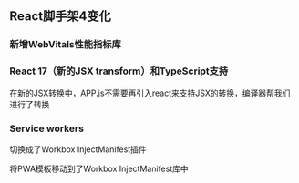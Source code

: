 ## React脚手架4变化

### 新增WebVitals性能指标库

### React 17（新的JSX transform）和TypeScript支持

在新的JSX转换中，APP.js不需要再引入react来支持JSX的转换，编译器帮我们进行了转换

### Service workers

切换成了Workbox InjectManifest插件

将PWA模板移动到了Workbox InjectManifest库中

